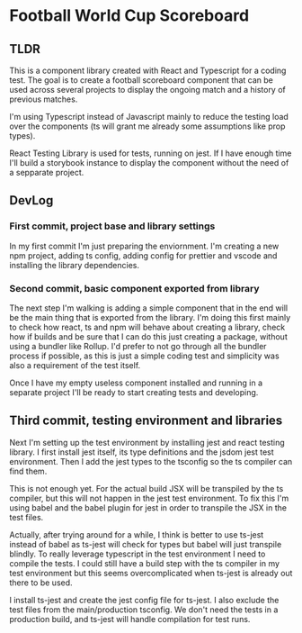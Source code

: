 # Football World Cup Scoreboard

## TLDR

This is a component library created with React and Typescript for a coding test. The goal is to create a football scoreboard component that can be used across several projects to display the ongoing match and a history
of previous matches.

I'm using Typescript instead of Javascript mainly to reduce the testing load over the components (ts will grant me already some assumptions like prop types).

React Testing Library is used for tests, running on jest. If I have enough time I'll build a storybook instance to display the component without the need of a sepparate project.

## DevLog

### First commit, project base and library settings

In my first commit I'm just preparing the enviornment. I'm creating a new npm project, adding ts config, adding config for prettier and vscode and installing the library dependencies.

### Second commit, basic component exported from library

The next step I'm walking is adding a simple component that in the end will be the main thing that is exported from the library. I'm doing this first mainly to check how react, ts and npm will behave about creating a
library, check how if builds and be sure that I can do this just creating a package, without using a bundler like Rollup. I'd prefer to not go through all the bundler process if possible, as this is just a simple coding
test and simplicity was also a requirement of the test itself.

Once I have my empty useless component installed and running in a separate project I'll be ready to start creating tests and developing.

## Third commit, testing environment and libraries

Next I'm setting up the test environment by installing jest and react testing library. I first install jest itself, its type definitions and the jsdom jest test environment. Then I add the jest types to the tsconfig so
the ts compiler can find them.

This is not enough yet. For the actual build JSX will be transpiled by the ts compiler, but this will not happen in the jest test environment. To fix this I'm using babel and the babel plugin for jest in order to
transpile the JSX in the test files.

Actually, after trying around for a while, I think is better to use ts-jest instead of babel as ts-jest will check for types but babel will just transpile blindly. To really leverage typescript in the test environment I
need to compile the tests. I could still have a build step with the ts compiler in my test environment but this seems overcomplicated when ts-jest is already out there to be used.

I install ts-jest and create the jest config file for ts-jest. I also exclude the test files from the main/production tsconfig. We don't need the tests in a production build, and ts-jest will handle compilation for test
runs.
